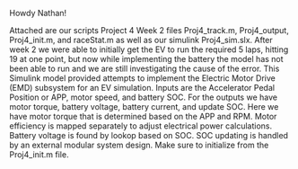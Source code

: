 Howdy Nathan!

Attached are our scripts Project 4 Week 2 files Proj4_track.m, 
Proj4_output, Proj4_init.m, and raceStat.m as well as our simulink Proj4_sim.slx.
After week 2 we were able to initially get the EV to run the required 5 laps, hitting 19 at one point, but now while implementing the battery
the model has not been able to run and we are still investigating the cause of the error.
This Simulink model provided attempts to implement the Electric Motor Drive (EMD) subsystem for an EV simulation.
Inputs are the Accelerator Pedal Position or APP, motor speed, and battery SOC.
For the outputs we have motor torque, battery voltage, battery current, and update SOC. 
Here we have motor torque that is determined based on the APP and RPM. 
Motor efficiency is mapped separately to adjust electrical power calculations. 
Battery voltage is found by lookop based on SOC. 
SOC updating is handled by an external modular system design. 
Make sure to initialize from the Proj4_init.m file.
